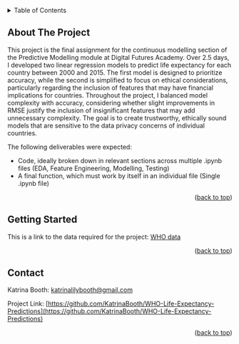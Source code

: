 <a id="readme-top"></a>

<!-- TABLE OF CONTENTS -->
<details>
  <summary>Table of Contents</summary>
  <ol>
    <li>
      <a href="#about-the-project">About The Project</a>
    </li>
    <li>
      <a href="#getting-started">Getting Started</a>
    </li>
    <li><a href="#contact">Contact</a></li>
  </ol>
</details>



<!-- ABOUT THE PROJECT -->
## About The Project

This project is the final assignment for the continuous modelling section of the Predictive Modelling module at Digital Futures Academy. Over 2.5 days, I developed two linear regression models to predict life expectancy for each country between 2000 and 2015. The first model is designed to prioritize accuracy, while the second is simplified to focus on ethical considerations, particularly regarding the inclusion of features that may have financial implications for countries. Throughout the project, I balanced model complexity with accuracy, considering whether slight improvements in RMSE justify the inclusion of insignificant features that may add unnecessary complexity. The goal is to create trustworthy, ethically sound models that are sensitive to the data privacy concerns of individual countries.

The following deliverables were expected:

* Code, ideally broken down in relevant sections across multiple .ipynb files (EDA, Feature Engineering, Modelling, Testing)
* A final function, which must work by itself in an individual file (Single .ipynb file)

<p align="right">(<a href="#readme-top">back to top</a>)</p>



<!-- GETTING STARTED -->
## Getting Started

This is a link to the data required for the project: [WHO data](https://noodle.digitalfutures.com/mod/url/view.php?id=3186)

<p align="right">(<a href="#readme-top">back to top</a>)</p>




<!-- CONTACT -->
## Contact

Katrina Booth: katrinalilybooth@gmail.com

Project Link: [https://github.com/KatrinaBooth/WHO-Life-Expectancy-Predictions](https://github.com/KatrinaBooth/WHO-Life-Expectancy-Predictions)

<p align="right">(<a href="#readme-top">back to top</a>)</p>
